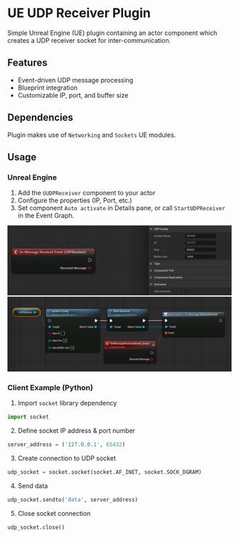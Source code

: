 # UE UDP Receiver Plugin

Simple Unreal Engine (UE) plugin containing an actor component which creates a UDP receiver socket for inter-communication.

## Features
- Event-driven UDP message processing
- Blueprint integration
- Customizable IP, port, and buffer size

## Dependencies
Plugin makes use of `Networking` and `Sockets` UE modules.

## Usage
### Unreal Engine
1. Add the `UUDPReceiver` component to your actor
2. Configure the properties (IP, Port, etc.)
3. Set component `Auto activate` in Details pane, or call `StartUDPReceiver` in the Event Graph.

![alt text](Resources/blueprint-example-1.png)
![alt text](Resources/blueprint-example-2.png)

### Client Example (Python)
1. Import `socket` library dependency
```Python
import socket
```
2. Define socket IP address & port number
```Python
server_address = ('127.0.0.1', 65432)
```
3. Create connection to UDP socket
```Python
udp_socket = socket.socket(socket.AF_INET, socket.SOCK_DGRAM)
```
4. Send data
```Python
udp_socket.sendto('data', server_address)
```
5. Close socket connection
```Python
udp_socket.close()
```
